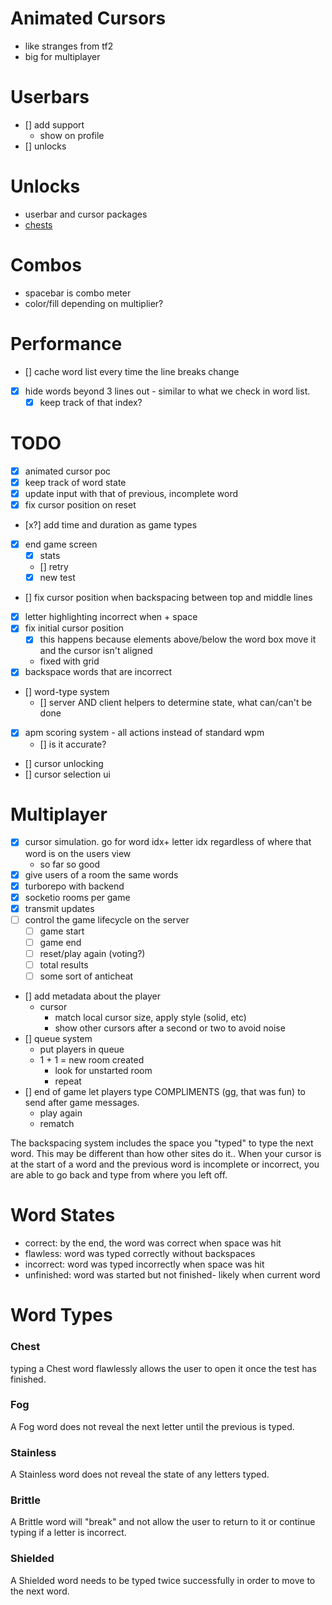 # Animated Cursors
  - like stranges from tf2
  - big for multiplayer

# Userbars
  - [] add support
    - show on profile
  - [] unlocks

# Unlocks
  - userbar and cursor packages
  - [chests](#chest)

# Combos
  - spacebar is combo meter
  - color/fill depending on multiplier?

# Performance
  - [] cache word list every time the line breaks change
  - [x] hide words beyond 3 lines out - similar to what we check in word list.
    - [x] keep track of that index?

# TODO
- [x] animated cursor poc
- [x] keep track of word state
- [x] update input with that of previous, incomplete word
- [x] fix cursor position on reset
- [x?] add time and duration as game types
- [x] end game screen
  - [x] stats
  - [] retry
  - [x] new test
- [] fix cursor position when backspacing between top and middle lines
- [x] letter highlighting incorrect when <last letter> + space
- [x] fix initial cursor position
  - [x] this happens because elements above/below the word box move it and the cursor isn't aligned
  - fixed with grid
- [x] backspace words that are incorrect
- [] word-type system
  - [] server AND client helpers to determine state, what can/can't be done
- [x] apm scoring system - all actions instead of standard wpm
  - [] is it accurate?
- [] cursor unlocking
- [] cursor selection ui

# Multiplayer
- [x] cursor simulation. go for word idx+ letter idx regardless of where that word is on the users view
  - so far so good
- [x] give users of a room the same words
- [x] turborepo with backend
- [x] socketio rooms per game
- [x] transmit updates
- [ ] control the game lifecycle on the server
  - [ ] game start
  - [ ] game end
  - [ ] reset/play again (voting?)
  - [ ] total results
  - [ ] some sort of anticheat
- [] add metadata about the player
  - cursor
    - match local cursor size, apply style (solid, etc)
    - show other cursors after a second or two to avoid noise
- [] queue system
  - put players in queue
  - 1 + 1 = new room created
    - <next player queue> look for unstarted room
    - repeat
- [] end of game let players type COMPLIMENTS (gg, that was fun) to send after game messages.
  - play again
  - rematch

The backspacing system includes the space you "typed" to type the next word. This may be different than how other sites do it.. When your cursor is at the start of a word and the previous word is incomplete or incorrect, you are able to go back and type from where you left off.

# Word States
- correct: by the end, the word was correct when space was hit
- flawless: word was typed correctly without backspaces
- incorrect: word was typed incorrectly when space was hit
- unfinished: word was started but not finished- likely when current word

# Word Types

### Chest
typing a Chest word flawlessly allows the user to open it once the test has finished.

### Fog
A Fog word does not reveal the next letter until the previous is typed.

### Stainless
A Stainless word does not reveal the state of any letters typed.

### Brittle
A Brittle word will "break" and not allow the user to return to it or continue typing if a letter is incorrect.

### Shielded
A Shielded word needs to be typed twice successfully in order to move to the next word.

